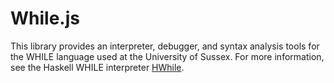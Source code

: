 # While.js

This library provides an interpreter, debugger, and syntax analysis tools for the WHILE language used at the University of Sussex.
For more information, see the Haskell WHILE interpreter [HWhile](https://github.com/Alexj136/HWhile).